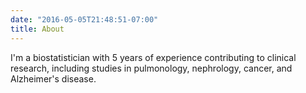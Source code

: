 ```yaml
---
date: "2016-05-05T21:48:51-07:00"
title: About
---
```


I'm a biostatistician with 5 years of experience contributing to clinical research, including studies in pulmonology, nephrology, cancer, and Alzheimer's disease.